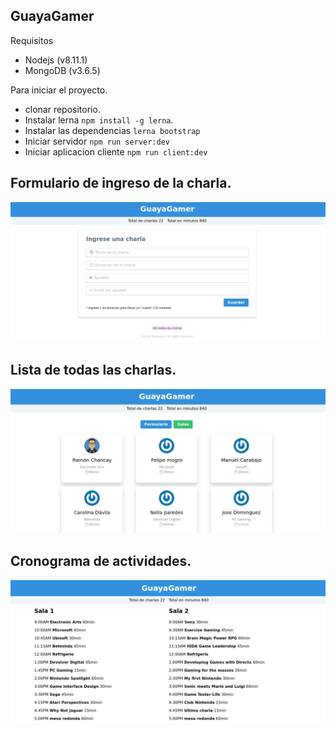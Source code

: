 ## GuayaGamer

Requisitos

- Nodejs (v8.11.1)
- MongoDB (v3.6.5)

Para iniciar el proyecto.

- clonar repositorio.
- Instalar lerna `npm install -g lerna`.
- Instalar las dependencias `lerna bootstrap`
- Iniciar servidor `npm run server:dev`
- Iniciar aplicacion cliente `npm run client:dev`


## Formulario de ingreso de la charla.

![ingreso de la charla](https://raw.githubusercontent.com/devrchancay/Guayagamer-Test/master/formulario.png)

## Lista de todas las charlas.

![ingreso de la charla](https://raw.githubusercontent.com/devrchancay/Guayagamer-Test/master/todas-las-charlas.png)

## Cronograma de actividades.

![ingreso de la charla](https://raw.githubusercontent.com/devrchancay/Guayagamer-Test/master/cronograma.png)
